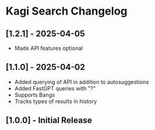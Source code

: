# Kagi Search Changelog

## [1.2.1] - 2025-04-05
* Made API features optional

## [1.1.0] - 2025-04-02
* Added querying of API in addition to autosuggestions
* Added FastGPT queries with "?"
* Supports Bangs
* Tracks types of results in history

## [1.0.0] - Initial Release
